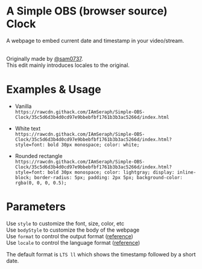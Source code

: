# A Simple OBS (browser source) Clock

A webpage to embed current date and timestamp in your video/stream.  

&nbsp;  
Originally made by [@sam0737](https://gist.github.com/sam0737/a0ee8ca253fc5c84b2aa2ac018f7b8ad).  
This edit mainly introduces locales to the original.

# Examples & Usage

  * Vanilla  
    `https://rawcdn.githack.com/IAmSeraph/Simple-OBS-Clock/35c5d6d3b4d0cd97e9bbebfbf1761b3b3ac5266d/index.html`

  * White text  
    `https://rawcdn.githack.com/IAmSeraph/Simple-OBS-Clock/35c5d6d3b4d0cd97e9bbebfbf1761b3b3ac5266d/index.html?style=font: bold 30px monospace; color: white;`

  * Rounded rectangle  
    `https://rawcdn.githack.com/IAmSeraph/Simple-OBS-Clock/35c5d6d3b4d0cd97e9bbebfbf1761b3b3ac5266d/index.html?style=font: bold 30px monospace; color: lightgray; display: inline-block; border-radius: 5px; padding: 2px 5px; background-color: rgba(0, 0, 0, 0.5);`

# Parameters

Use `style` to customize the font, size, color, etc  
Use `bodyStyle` to customize the body of the webpage  
Use `format` to control the output format ([reference](https://momentjs.com/docs/#/displaying/format/))  
Use `locale` to control the language format ([reference](https://www.science.co.il/language/Locale-codes.php))

The default format is `LTS ll` which shows the timestamp followed by a short date.
